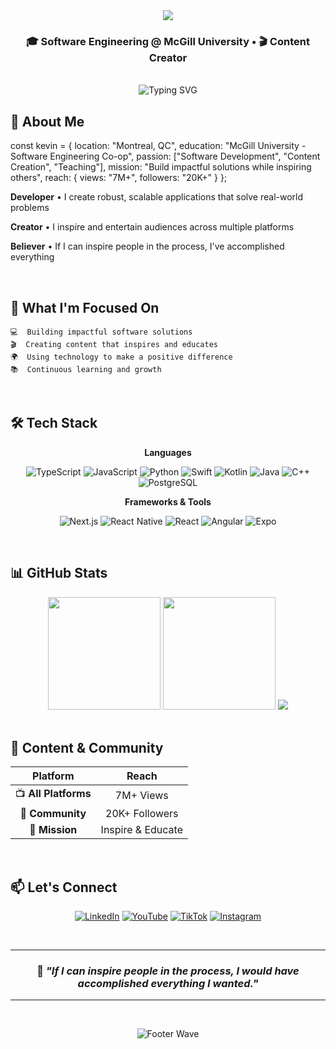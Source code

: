 <div align="center">

<img src="https://capsule-render.vercel.app/api?type=waving&color=gradient&height=200&section=header&text=Kevin%20He&fontSize=80&fontColor=fff&animation=fadeIn&fontAlignY=38" />

### 🎓 Software Engineering @ McGill University • 🎬 Content Creator

<br>

<img src="https://readme-typing-svg.demolab.com?font=Fira+Code&pause=1000&color=2E9EF7&center=true&vCenter=true&width=435&lines=Building+impactful+software;7M%2B+views+%7C+20K%2B+followers;Inspiring+through+code+%26+content" alt="Typing SVG" />

<br>

</div>

## 👋 About Me

const kevin = {
  location: "Montreal, QC",
  education: "McGill University - Software Engineering Co-op",
  passion: ["Software Development", "Content Creation", "Teaching"],
  mission: "Build impactful solutions while inspiring others",
  reach: { views: "7M+", followers: "20K+" }
};

**Developer** • I create robust, scalable applications that solve real-world problems

**Creator** • I inspire and entertain audiences across multiple platforms  

**Believer** • If I can inspire people in the process, I've accomplished everything

<br>

## 🚀 What I'm Focused On

```
💻  Building impactful software solutions
🎬  Creating content that inspires and educates  
🌍  Using technology to make a positive difference
📚  Continuous learning and growth
```

<br>

## 🛠️ Tech Stack

<div align="center">

**Languages**

![TypeScript](https://img.shields.io/badge/-TypeScript-3178C6?style=flat-square&logo=typescript&logoColor=white)
![JavaScript](https://img.shields.io/badge/-JavaScript-F7DF1E?style=flat-square&logo=javascript&logoColor=black)
![Python](https://img.shields.io/badge/-Python-3776AB?style=flat-square&logo=python&logoColor=white)
![Swift](https://img.shields.io/badge/-Swift-FA7343?style=flat-square&logo=swift&logoColor=white)
![Kotlin](https://img.shields.io/badge/-Kotlin-7F52FF?style=flat-square&logo=kotlin&logoColor=white)
![Java](https://img.shields.io/badge/-Java-007396?style=flat-square&logo=java&logoColor=white)
![C++](https://img.shields.io/badge/-C++-00599C?style=flat-square&logo=cplusplus&logoColor=white)
![PostgreSQL](https://img.shields.io/badge/-PostgreSQL-336791?style=flat-square&logo=postgresql&logoColor=white)

**Frameworks & Tools**

![Next.js](https://img.shields.io/badge/-Next.js-000000?style=flat-square&logo=nextdotjs&logoColor=white)
![React Native](https://img.shields.io/badge/-React%20Native-61DAFB?style=flat-square&logo=react&logoColor=black)
![React](https://img.shields.io/badge/-React-61DAFB?style=flat-square&logo=react&logoColor=black)
![Angular](https://img.shields.io/badge/-Angular-DD0031?style=flat-square&logo=angular&logoColor=white)
![Expo](https://img.shields.io/badge/-Expo-000020?style=flat-square&logo=expo&logoColor=white)

</div>

<br>

## 📊 GitHub Stats

<div align="center">

<img height="180em" src="https://github-readme-stats.vercel.app/api?username=kvinhe&show_icons=true&theme=react&hide_border=true&bg_color=0D1117&title_color=58A6FF&icon_color=58A6FF" />
<img height="180em" src="https://github-readme-stats.vercel.app/api/top-langs/?username=kvinhe&layout=compact&theme=react&hide_border=true&bg_color=0D1117&title_color=58A6FF" />

<img src="https://github-readme-streak-stats.herokuapp.com/?user=kvinhe&theme=react&hide_border=true&background=0D1117&stroke=58A6FF&ring=58A6FF&fire=FF6B6B" />

</div>

<br>

## 🌟 Content & Community

<div align="center">

| Platform | Reach |
|:--------:|:-----:|
| 📺 **All Platforms** | 7M+ Views |
| 👥 **Community** | 20K+ Followers |
| 🎯 **Mission** | Inspire & Educate |

</div>

<br>

## 📫 Let's Connect

<div align="center">

[![LinkedIn](https://img.shields.io/badge/LinkedIn-0077B5?style=for-the-badge&logo=linkedin&logoColor=white)](https://www.linkedin.com/in/kvinhe/)
[![YouTube](https://img.shields.io/badge/YouTube-FF0000?style=for-the-badge&logo=youtube&logoColor=white)](https://www.youtube.com/@kvin.he1)
[![TikTok](https://img.shields.io/badge/TikTok-000000?style=for-the-badge&logo=tiktok&logoColor=white)](https://www.tiktok.com/@kvin.he)
[![Instagram](https://img.shields.io/badge/Instagram-E4405F?style=for-the-badge&logo=instagram&logoColor=white)](https://www.instagram.com/kvin.he)

<br>

---

### 💭 *"If I can inspire people in the process, I would have accomplished everything I wanted."*

---

<br>

![Footer Wave](https://capsule-render.vercel.app/api?type=waving&color=gradient&height=120&section=footer)

</div>
